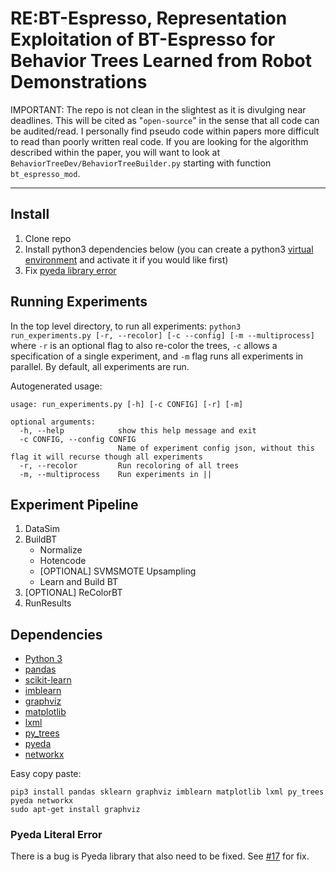 # RE:BT-Espresso, Representation Exploitation of BT-Espresso for Behavior Trees Learned from Robot Demonstrations 

IMPORTANT: The repo is not clean in the slightest as it is divulging near deadlines. This will be cited as "`open-source`" in the sense that all code can be audited/read. I personally find pseudo code within papers more difficult to read than poorly written real code. If you are looking for the algorithm described within the paper, you will want to look at `BehaviorTreeDev/BehaviorTreeBuilder.py` starting with function `bt_espresso_mod`.

---
## Install
1. Clone repo
2. Install python3 dependencies below (you can create a  python3 [virtual environment](https://docs.python.org/3/library/venv.html) and activate it if you would like first)
3. Fix [pyeda library error](#pyeda-literal-error)

## Running Experiments
In the top level directory, to run all experiments:
`python3 run_experiments.py [-r, --recolor] [-c --config] [-m --multiprocess]`
where `-r` is an optional flag to also re-color the trees, `-c` allows a specification of a single experiment, and `-m` flag runs all experiments in parallel. By default, all experiments are run.

Autogenerated usage:
```
usage: run_experiments.py [-h] [-c CONFIG] [-r] [-m]

optional arguments:
  -h, --help            show this help message and exit
  -c CONFIG, --config CONFIG
                        Name of experiment config json, without this flag it will recurse though all experiments
  -r, --recolor         Run recoloring of all trees
  -m, --multiprocess    Run experiments in ||
```

## Experiment Pipeline
1. DataSim
2. BuildBT
    * Normalize
    * Hotencode
    * [OPTIONAL] SVMSMOTE Upsampling
    * Learn and Build BT
3. [OPTIONAL] ReColorBT
4. RunResults


## Dependencies

- [Python 3](https://www.python.org/downloads/)
- [pandas](https://pandas.pydata.org/pandas-docs/stable/index.html) 
- [scikit-learn](https://scikit-learn.org/stable/index.html)
- [imblearn](https://imbalanced-learn.readthedocs.io/en/stable/index.html)
- [graphviz](https://graphviz.readthedocs.io/en/stable/index.html)
- [matplotlib](https://matplotlib.org/) 
- [lxml](https://lxml.de/)
- [py_trees](https://py-trees.readthedocs.io/en/devel/)
- [pyeda](https://pypi.org/project/pyeda/)
- [networkx](https://networkx.org/)

Easy copy paste:
```
pip3 install pandas sklearn graphviz imblearn matplotlib lxml py_trees pyeda networkx
sudo apt-get install graphviz
```

### Pyeda Literal Error
There is a bug is Pyeda library that also need to be fixed. See [#17](https://github.com/interaction-lab/BTFromSARDemostration/issues/17) for fix.



